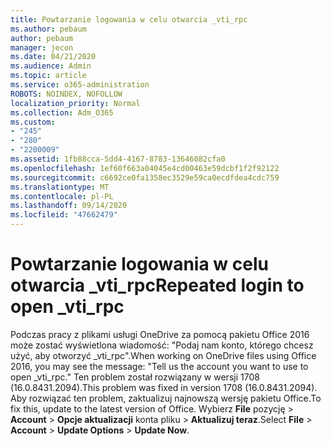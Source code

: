 ```yaml
---
title: Powtarzanie logowania w celu otwarcia _vti_rpc
ms.author: pebaum
author: pebaum
manager: jecon
ms.date: 04/21/2020
ms.audience: Admin
ms.topic: article
ms.service: o365-administration
ROBOTS: NOINDEX, NOFOLLOW
localization_priority: Normal
ms.collection: Adm_O365
ms.custom:
- "245"
- "280"
- "2200009"
ms.assetid: 1fb88cca-5dd4-4167-8783-13646082cfa0
ms.openlocfilehash: 1ef60f663a04045e4cd00463e59dcbf1f2f92122
ms.sourcegitcommit: c6692ce0fa1358ec3529e59ca0ecdfdea4cdc759
ms.translationtype: MT
ms.contentlocale: pl-PL
ms.lasthandoff: 09/14/2020
ms.locfileid: "47662479"
---
```

# <a name="repeated-login-to-open-_vti_rpc"></a><span data-ttu-id="b1ba7-102">Powtarzanie logowania w celu otwarcia _vti_rpc</span><span class="sxs-lookup"><span data-stu-id="b1ba7-102">Repeated login to open _vti_rpc</span></span>

<span data-ttu-id="b1ba7-103">Podczas pracy z plikami usługi OneDrive za pomocą pakietu Office 2016 może zostać wyświetlona wiadomość: "Podaj nam konto, którego chcesz użyć, aby otworzyć _vti_rpc".</span><span class="sxs-lookup"><span data-stu-id="b1ba7-103">When working on OneDrive files using Office 2016, you may see the message: "Tell us the account you want to use to open _vti_rpc."</span></span> <span data-ttu-id="b1ba7-104">Ten problem został rozwiązany w wersji 1708 (16.0.8431.2094).</span><span class="sxs-lookup"><span data-stu-id="b1ba7-104">This problem was fixed in version 1708 (16.0.8431.2094).</span></span> <span data-ttu-id="b1ba7-105">Aby rozwiązać ten problem, zaktualizuj najnowszą wersję pakietu Office.</span><span class="sxs-lookup"><span data-stu-id="b1ba7-105">To fix this, update to the latest version of Office.</span></span> <span data-ttu-id="b1ba7-106">Wybierz **File** pozycję \> **Account** \> **Opcje aktualizacji** konta pliku \> **Aktualizuj teraz**.</span><span class="sxs-lookup"><span data-stu-id="b1ba7-106">Select **File** \> **Account** \> **Update Options** \> **Update Now**.</span></span>
  